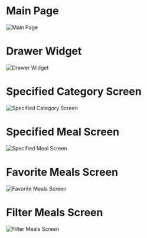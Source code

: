 <h1>Main Page</h1>
  <img src="https://github.com/user-attachments/assets/e5df0bf5-fddd-4d42-b881-eace06bc7c47" alt="Main Page">
<h1>Drawer Widget</h1>
  <img src="https://github.com/user-attachments/assets/ef0881eb-14da-48db-8bd0-edad534de99b" alt="Drawer Widget">
<h1>Specified Category Screen</h1>
  <img src="https://github.com/user-attachments/assets/51521087-e737-429e-afe5-a32aeccf9452" alt="Specified Category Screen">
<h1>Specified Meal Screen</h1>
  <img src="https://github.com/user-attachments/assets/7ccc16d9-0c7f-4787-a60c-edacc84b3319" alt="Specified Meal Screen">
<h1>Favorite Meals Screen</h1>
  <img src="https://github.com/user-attachments/assets/f5863fd6-f74d-4d07-8fdd-6c7dc0fdf54c" alt="Favorite Meals Screen">
<h1>Filter Meals Screen</h1>
  <img src="https://github.com/user-attachments/assets/deb336df-d8f9-4625-b87a-99b9d295f148" alt="Filter Meals Screen">

